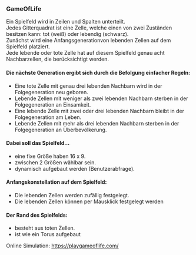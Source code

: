 ### GameOfLife

Ein Spielfeld wird in Zeilen und Spalten unterteilt.  
Jedes Gitterquadrat ist eine Zelle, welche einen von zwei Zuständen besitzen kann: tot (weiß) oder lebendig (schwarz).   
Zunächst wird eine Anfangsgenerationvon lebenden Zellen auf dem Spielfeld platziert.   
Jede lebende oder tote Zelle hat auf diesem Spielfeld genau acht Nachbarzellen, die berücksichtigt werden.   

#### Die nächste Generation ergibt sich durch die Befolgung einfacher Regeln:
* Eine tote Zelle mit genau drei lebenden Nachbarn wird in der Folgegeneration neu geboren.
* Lebende Zellen mit weniger als zwei lebenden Nachbarn sterben in der Folgegeneration an Einsamkeit.
* Eine lebende Zelle mit zwei oder drei lebenden Nachbarn bleibt in der Folgegeneration am Leben.
* Lebende Zellen mit mehr als drei lebenden Nachbarn sterben in der Folgegeneration an Überbevölkerung.

#### Dabei soll das Spielfeld...
* eine fixe Größe haben 16 x 9.
* zwischen 2 Größen wählbar sein.
* dynamisch aufgebaut werden (Benutzerabfrage). 

#### Anfangskonstellation auf dem Spielfeld:
* Die lebenden Zellen werden zufällig festgelegt. 
* Die lebenden Zellen können per Mausklick festgelegt werden 

#### Der Rand des Spielfelds:
* besteht aus toten Zellen.
* ist wie ein Torus aufgebaut

Online Simulation: https://playgameoflife.com/
